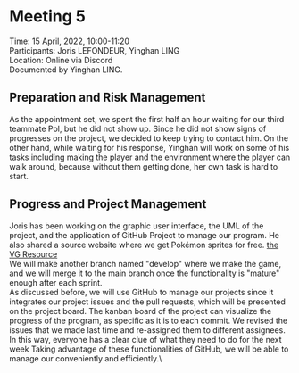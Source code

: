 # Meeting 5
Time:  15 April, 2022, 10:00-11:20\
Participants: Joris LEFONDEUR, Yinghan LING\
Location: Online via Discord\
Documented by Yinghan LING.
## Preparation and Risk Management
As the appointment set, we spent the first half an hour waiting for our third teammate Pol, but he did not show up. Since he did not show signs of progresses on the project, we decided to keep trying to contact him. On the other hand, while waiting for his response, Yinghan will work on some of his tasks including making the player and the environment where the player can walk around, because without them getting done, her own task is hard to start. 

## Progress and Project Management
Joris has been working on the graphic user interface, the UML of the project, and the application of GitHub Project to manage our program. He also shared a source website where we get Pokémon sprites for free. [the VG Resource](https://www.spriters-resource.com/ds_dsi/pokemonplatinum/)\
We will make another branch named "develop" where we make the game, and we will merge it to the main branch once the functionality is "mature" enough after each sprint. \
As discussed before, we will use GitHub to manage our projects since it integrates our project issues and the pull requests, which will be presented on the project board. The kanban board of the project can visualize the progress of the program, as specific as it is to each commit. We revised the issues that we made last time and re-assigned them to different assignees. In this way, everyone has a clear clue of what they need to do for the next week
Taking advantage of these functionalities of GitHub, we will be able to manage our conveniently and efficiently.\



